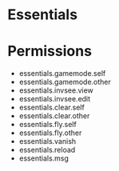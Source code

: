 # Essentials

# Permissions

- essentials.gamemode.self
- essentials.gamemode.other
- essentials.invsee.view
- essentials.invsee.edit
- essentials.clear.self
- essentials.clear.other
- essentials.fly.self
- essentials.fly.other
- essentials.vanish
- essentials.reload
- essentials.msg